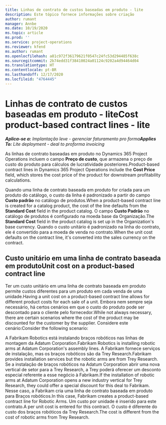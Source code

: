 ```yaml
---
title: Linhas de contrato de custos baseadas em produto - lite
description: Este tópico fornece informações sobre criação
author: rumant
manager: Annbe
ms.date: 10/19/2020
ms.topic: article
ms.prod: ''
ms.service: project-operations
ms.reviewer: kfend
ms.author: rumant
ms.openlocfilehash: a81c972f36179621f0547c24fc53d294485f638c
ms.sourcegitcommit: 2b74edd31f38410024a01124c9202a4d94464d04
ms.translationtype: HT
ms.contentlocale: pt-BR
ms.lasthandoff: 12/17/2020
ms.locfileid: "4764445"
---
```

# <a name="cost-product-based-contract-lines---lite"></a><span data-ttu-id="4b167-103">Linhas de contrato de custos baseadas em produto - lite</span><span class="sxs-lookup"><span data-stu-id="4b167-103">Cost product-based contract lines - lite</span></span>

<span data-ttu-id="4b167-104">_**Aplica-se a:** Implantação leve - gerenciar faturamento pro forma_</span><span class="sxs-lookup"><span data-stu-id="4b167-104">_**Applies To:** Lite deployment - deal to proforma invoicing_</span></span>


<span data-ttu-id="4b167-105">As linhas de contrato baseadas em produto no Dynamics 365 Project Operations incluem o campo **Preço de custo**, que armazena o preço de custo do produto para cálculos de lucratividade posteriores.</span><span class="sxs-lookup"><span data-stu-id="4b167-105">Product-based contract lines in Dynamics 365 Project Operations include the **Cost Price** field, which stores the cost price of the product for downstream profitability calculations.</span></span>

<span data-ttu-id="4b167-106">Quando uma linha de contrato baseada em produto for criada para um produto do catálogo, o custo da linha é padronizado a partir do campo **Custo padrão** no catálogo de produtos.</span><span class="sxs-lookup"><span data-stu-id="4b167-106">When a product-based contract line is created for a catalog product, the cost of the line defaults from the **Standard Cost** field in the product catalog.</span></span> <span data-ttu-id="4b167-107">O campo **Custo Padrão** no catálogo de produtos é configurado na moeda base da Organização.</span><span class="sxs-lookup"><span data-stu-id="4b167-107">The **Standard Cost** field in the product catalog is set up in the Organization's base currency.</span></span> <span data-ttu-id="4b167-108">Quando o custo unitário é padronizado na linha do contrato, ele é convertido para a moeda de venda no contrato.</span><span class="sxs-lookup"><span data-stu-id="4b167-108">When the unit cost defaults on the contract line, it's converted into the sales currency on the contract.</span></span>

## <a name="unit-cost-on-a-product-based-contract-line"></a><span data-ttu-id="4b167-109">Custo unitário em uma linha de contrato baseada em produto</span><span class="sxs-lookup"><span data-stu-id="4b167-109">Unit cost on a product-based contract line</span></span>

<span data-ttu-id="4b167-110">Ter um custo unitário em uma linha de contrato baseada em produto permite custos diferentes para um produto em cada venda de uma unidade.</span><span class="sxs-lookup"><span data-stu-id="4b167-110">Having a unit cost on a product-based contract line allows for different product costs for each sale of a unit.</span></span> <span data-ttu-id="4b167-111">Embora nem sempre seja necessário, há certos cenários em que o custo do produto pode ser descontado para o cliente pelo fornecedor.</span><span class="sxs-lookup"><span data-stu-id="4b167-111">While not always necessary, there are certain scenarios where the cost of the product may be discounted for the customer by the supplier.</span></span> <span data-ttu-id="4b167-112">Considere este cenário:</span><span class="sxs-lookup"><span data-stu-id="4b167-112">Consider the following scenario:</span></span>

<span data-ttu-id="4b167-113">A Fabrikam Robotics está instalando braços robóticos nas linhas de montagem da Adatum Corporation.</span><span class="sxs-lookup"><span data-stu-id="4b167-113">Fabrikam Robotics is installing robotic arms at Adatum Corporation's assembly lines.</span></span> <span data-ttu-id="4b167-114">A Fabrikam fornece serviços de instalação, mas os braços robóticos são da Trey Research.</span><span class="sxs-lookup"><span data-stu-id="4b167-114">Fabrikam provides installation services but the robotic arms are from Trey Research.</span></span> <span data-ttu-id="4b167-115">Se a instalação de braços robóticos na Adatum Corporation abrir uma nova vertical de setor para a Trey Research, a Trey poderá oferecer um desconto especial referente a esse negócio à Fabrikam.</span><span class="sxs-lookup"><span data-stu-id="4b167-115">If the installation of robotic arms at Adatum Corporation opens a new industry vertical for Trey Research, they could offer a special discount for this deal to Fabrikam.</span></span> <span data-ttu-id="4b167-116">Nesse caso, a Fabrikam cria uma linha de contrato baseada em produto para Braços robóticos.</span><span class="sxs-lookup"><span data-stu-id="4b167-116">In this case, Fabrikam creates a product-based contract line for Robotic Arms.</span></span> <span data-ttu-id="4b167-117">Um custo por unidade é inserido para este contrato.</span><span class="sxs-lookup"><span data-stu-id="4b167-117">A per unit cost is entered for this contract.</span></span> <span data-ttu-id="4b167-118">O custo é diferente do custo dos braços robóticos da Trey Research.</span><span class="sxs-lookup"><span data-stu-id="4b167-118">The cost is different from the cost of robotic arms from Trey Research.</span></span>

